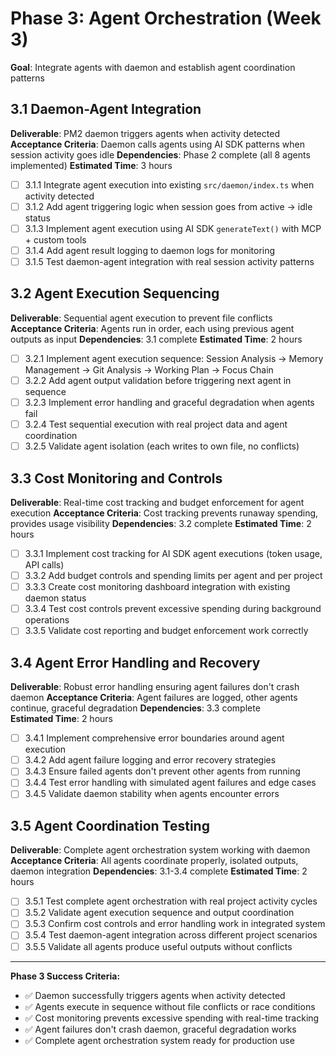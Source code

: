 # Phase 3: Agent Orchestration (Week 3)

**Goal**: Integrate agents with daemon and establish agent coordination patterns

## 3.1 Daemon-Agent Integration
**Deliverable**: PM2 daemon triggers agents when activity detected
**Acceptance Criteria**: Daemon calls agents using AI SDK patterns when session activity goes idle
**Dependencies**: Phase 2 complete (all 8 agents implemented)
**Estimated Time**: 3 hours

- [ ] 3.1.1 Integrate agent execution into existing `src/daemon/index.ts` when activity detected
- [ ] 3.1.2 Add agent triggering logic when session goes from active → idle status
- [ ] 3.1.3 Implement agent execution using AI SDK `generateText()` with MCP + custom tools
- [ ] 3.1.4 Add agent result logging to daemon logs for monitoring
- [ ] 3.1.5 Test daemon-agent integration with real session activity patterns

## 3.2 Agent Execution Sequencing  
**Deliverable**: Sequential agent execution to prevent file conflicts
**Acceptance Criteria**: Agents run in order, each using previous agent outputs as input
**Dependencies**: 3.1 complete
**Estimated Time**: 2 hours

- [ ] 3.2.1 Implement agent execution sequence: Session Analysis → Memory Management → Git Analysis → Working Plan → Focus Chain
- [ ] 3.2.2 Add agent output validation before triggering next agent in sequence
- [ ] 3.2.3 Implement error handling and graceful degradation when agents fail
- [ ] 3.2.4 Test sequential execution with real project data and agent coordination
- [ ] 3.2.5 Validate agent isolation (each writes to own file, no conflicts)

## 3.3 Cost Monitoring and Controls
**Deliverable**: Real-time cost tracking and budget enforcement for agent execution
**Acceptance Criteria**: Cost tracking prevents runaway spending, provides usage visibility
**Dependencies**: 3.2 complete
**Estimated Time**: 2 hours

- [ ] 3.3.1 Implement cost tracking for AI SDK agent executions (token usage, API calls)
- [ ] 3.3.2 Add budget controls and spending limits per agent and per project
- [ ] 3.3.3 Create cost monitoring dashboard integration with existing daemon status
- [ ] 3.3.4 Test cost controls prevent excessive spending during background operations
- [ ] 3.3.5 Validate cost reporting and budget enforcement work correctly

## 3.4 Agent Error Handling and Recovery
**Deliverable**: Robust error handling ensuring agent failures don't crash daemon
**Acceptance Criteria**: Agent failures are logged, other agents continue, graceful degradation
**Dependencies**: 3.3 complete  
**Estimated Time**: 2 hours

- [ ] 3.4.1 Implement comprehensive error boundaries around agent execution
- [ ] 3.4.2 Add agent failure logging and error recovery strategies
- [ ] 3.4.3 Ensure failed agents don't prevent other agents from running
- [ ] 3.4.4 Test error handling with simulated agent failures and edge cases
- [ ] 3.4.5 Validate daemon stability when agents encounter errors

## 3.5 Agent Coordination Testing
**Deliverable**: Complete agent orchestration system working with daemon
**Acceptance Criteria**: All agents coordinate properly, isolated outputs, daemon integration
**Dependencies**: 3.1-3.4 complete
**Estimated Time**: 2 hours

- [ ] 3.5.1 Test complete agent orchestration with real project activity cycles
- [ ] 3.5.2 Validate agent execution sequence and output coordination
- [ ] 3.5.3 Confirm cost controls and error handling work in integrated system
- [ ] 3.5.4 Test daemon-agent integration across different project scenarios
- [ ] 3.5.5 Validate all agents produce useful outputs without conflicts

---

**Phase 3 Success Criteria:**
- ✅ Daemon successfully triggers agents when activity detected
- ✅ Agents execute in sequence without file conflicts or race conditions
- ✅ Cost monitoring prevents excessive spending with real-time tracking
- ✅ Agent failures don't crash daemon, graceful degradation works
- ✅ Complete agent orchestration system ready for production use
